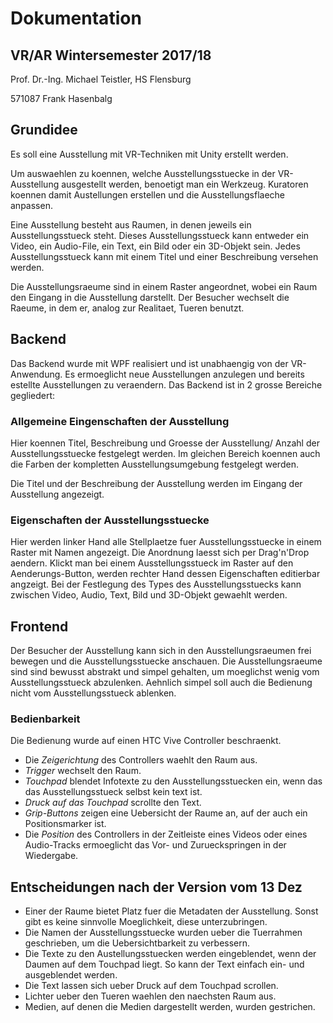 # Dokumentation
## VR/AR Wintersemester 2017/18
Prof. Dr.-Ing. Michael Teistler, HS Flensburg


571087 Frank Hasenbalg

## Grundidee
Es soll eine Ausstellung mit VR-Techniken mit Unity erstellt werden.

Um auswaehlen zu koennen, welche Ausstellungsstuecke in der VR-Ausstellung ausgestellt werden,
benoetigt man ein Werkzeug. Kuratoren koennen damit Austellungen erstellen
und die Ausstellungsflaeche anpassen.

Eine Ausstellung besteht aus Raumen, in denen jeweils ein Ausstellungsstueck steht. Dieses Ausstellungsstueck kann entweder
ein Video, ein Audio-File, ein Text, ein Bild oder ein 3D-Objekt sein.
Jedes Ausstellungsstueck kann mit einem Titel und einer Beschreibung versehen werden.

Die Ausstellungsraeume sind in einem Raster angeordnet, wobei ein Raum den Eingang in die Ausstellung darstellt.
Der Besucher wechselt die Raeume, in dem er, analog zur Realitaet, Tueren benutzt.


## Backend
Das Backend wurde mit WPF realisiert und ist unabhaengig von der VR-Anwendung. Es ermoeglicht
neue Ausstellungen anzulegen und bereits estellte Ausstellungen zu veraendern.
Das Backend ist in 2 grosse Bereiche gegliedert:

### Allgemeine Eingenschaften der Ausstellung
Hier koennen Titel, Beschreibung und Groesse der Ausstellung/ Anzahl der Ausstellungsstuecke festgelegt werden.
Im gleichen Bereich koennen auch die Farben der kompletten Ausstellungsumgebung festgelegt werden.

Die Titel und der Beschreibung der Ausstellung werden im Eingang der Ausstellung angezeigt.

### Eigenschaften der Ausstellungsstuecke
Hier werden linker Hand alle Stellplaetze fuer Ausstellungsstuecke in einem Raster mit Namen angezeigt. Die Anordnung laesst sich per Drag'n'Drop aendern.
Klickt man bei einem Ausstellungsstueck im Raster auf den Aenderungs-Button, werden rechter Hand dessen Eigenschaften editierbar angzeigt.
Bei der Festlegung des Types des Ausstellungsstuecks kann zwischen Video, Audio, Text, Bild und 3D-Objekt gewaehlt werden.

## Frontend
Der Besucher der Ausstellung kann sich in den Ausstellungsraeumen frei bewegen und die Ausstellungsstuecke anschauen.
Die Ausstellungsraeume sind sind bewusst abstrakt und simpel gehalten, um moeglichst wenig vom Ausstellungsstueck abzulenken. Aehnlich simpel soll auch die Bedienung nicht vom Ausstellungsstueck ablenken.

### Bedienbarkeit
Die Bedienung wurde auf einen HTC Vive Controller beschraenkt.
- Die *Zeigerichtung* des Controllers waehlt den Raum aus.
- *Trigger* wechselt den Raum.
- *Touchpad* blendet Infotexte zu den Ausstellungsstuecken ein, wenn das das Ausstellungsstueck selbst kein text ist.
- *Druck auf das Touchpad* scrollte den Text.
- *Grip-Buttons* zeigen eine Uebersicht der Raume an, auf der auch ein Positionsmarker ist.
- Die *Position* des Controllers in der Zeitleiste eines Videos oder eines Audio-Tracks ermoeglicht das Vor- und Zurueckspringen in der Wiedergabe.

## Entscheidungen nach der Version vom 13 Dez
- Einer der Raume bietet Platz fuer die Metadaten der Ausstellung. Sonst gibt es keine sinnvolle Moeglichkeit, diese unterzubringen.
- Die Namen der Ausstellungsstuecke wurden ueber die Tuerrahmen geschrieben, um die Uebersichtbarkeit zu verbessern.
- Die Texte zu den Austellungsstuecken werden eingeblendet, wenn der Daumen auf dem Touchpad liegt. So kann der Text einfach ein- und ausgeblendet werden.
- Die Text lassen sich ueber Druck auf dem Touchpad scrollen.
- Lichter ueber den Tueren waehlen den naechsten Raum aus.
- Medien, auf denen die Medien dargestellt werden, wurden gestrichen.

